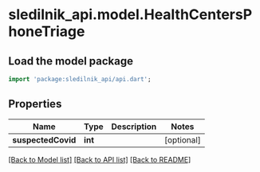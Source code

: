 # sledilnik_api.model.HealthCentersPhoneTriage

## Load the model package
```dart
import 'package:sledilnik_api/api.dart';
```

## Properties
Name | Type | Description | Notes
------------ | ------------- | ------------- | -------------
**suspectedCovid** | **int** |  | [optional] 

[[Back to Model list]](../README.md#documentation-for-models) [[Back to API list]](../README.md#documentation-for-api-endpoints) [[Back to README]](../README.md)


